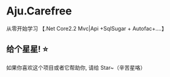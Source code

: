 # Aju.Carefree
从零开始学习 【.Net Core2.2 Mvc|Api +SqlSugar + Autofac+....】

## 给个星星! ⭐️
如果你喜欢这个项目或者它帮助你, 请给 Star~（辛苦星咯）
